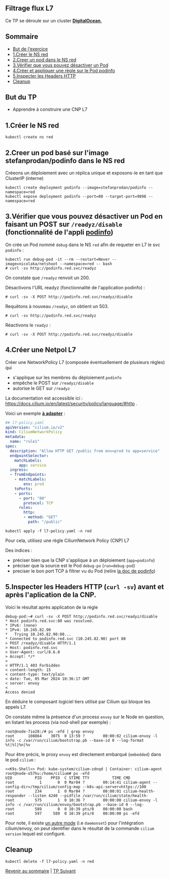 ## Filtrage flux L7

Ce TP se déroule sur un cluster <ins>**DigitalOcean**<ins>.  

## Sommaire
  * [But de l'exercice](#but-du-tp)
  * [1.Créer le NS red](#1créer-le-ns-red)
  * [2.Creer un pod dans le NS red](#2creer-un-pod-dans-le-ns-red)
  * [3.Vérifier que vous pouvez désactiver un Pod ](#3vérifier-que-vous-pouvez-désactiver-un-pod)
  * [4.Créer et appliquer une règle sur le Pod podinfo](#4créer-et-appliquer-une-règle-sur-le-pod-podinfo)
  * [5.Inspecter les Headers HTTP](#5inspecter-les-headers-http)
  * [Cleanup](#cleanup)


## But du TP
* Apprendre à construire une CNP L7


## 1.Créer le NS red

```shell
kubectl create ns red
```

## 2.Creer un pod basé sur l'image stefanprodan/podinfo dans le NS red

Créeons un déploiement avec un réplica unique et exposons-le en tant que ClusterIP (interne)

```shell
kubectl create deployment podinfo --image=stefanprodan/podinfo --namespace=red
kubectl expose deployment podinfo --port=80 --target-port=9898 --namespace=red
```

## 3.Vérifier que vous pouvez désactiver un Pod en faisant un POST sur `/readyz/disable` (fonctionnalité de l'appli [podinfo](https://github.com/stefanprodan/podinfo))

On crée un Pod nommé `debug` dans le NS `red` afin de requeter en L7 le svc `podinfo` :
```shell
kubectl run debug-pod -it --rm --restart=Never --image=nicolaka/netshoot --namespace=red -- bash
# curl -sv http://podinfo.red.svc/readyz
```
On constate que `/readyz` renvoit un 200.

Désactivons l'URL readyz (fonctionnalité de l'application podinfo) : 
```shell
# curl -sv -X POST http://podinfo.red.svc/readyz/disable
```

Requêtons à nouveau `/readyz`, on obtient un 503.
 ```shell
# curl -sv http://podinfo.red.svc/readyz
```

Réactivons le `readyz` :
 ```shell
# curl -sv -X POST http://podinfo.red.svc/readyz/disable
```

## 4.Créer une Netpol L7

Créer une NetworkPolicy L7 (composée éventuellement de plusieurs règles) qui 
* s'applique sur les membres du déploiement `podinfo`
* empêche le POST sur `/readyz/disable`
* autorise le GET sur `/readyz`

La documentation est accessible ici : https://docs.cilium.io/en/latest/security/policy/language/#http .

Voici un exemple <ins>**à adapter**</ins> :

```yaml
## l7-policy.yaml
apiVersion: "cilium.io/v2"
kind: CiliumNetworkPolicy
metadata:
  name: "rule1"
spec:
  description: "Allow HTTP GET /public from env=prod to app=service"
  endpointSelector:
    matchLabels:
      app: service
  ingress:
  - fromEndpoints:
    - matchLabels:
        env: prod
    toPorts:
    - ports:
      - port: "80"
        protocol: TCP
      rules:
        http:
        - method: "GET"
          path: "/public"
```

```shell
kubectl apply -f l7-policy.yaml -n red
```

Pour cela, utilisez une règle CiliumNetwork Policy (CNP) L7

Des indices :
- préciser bien que la CNP s'applique à un déploiement (`app=podinfo`)
- préciser que la source est le Pod `debug-po` (`run=debug-pod`)
- preciser le bon port TCP à filtrer vu du Pod (relire [la doc de podinfo](https://github.com/stefanprodan/podinfo))

## 5.Inspecter les Headers HTTP (`curl -sv`) avant et après l'aplication de la CNP.

Voici le résultat après application de la règle
```shell
debug-pod:~# curl -sv -X POST http://podinfo.red.svc/readyz/disable
* Host podinfo.red.svc:80 was resolved.
* IPv6: (none)
* IPv4: 10.245.82.90
*   Trying 10.245.82.90:80...
* Connected to podinfo.red.svc (10.245.82.90) port 80
> POST /readyz/disable HTTP/1.1
> Host: podinfo.red.svc
> User-Agent: curl/8.6.0
> Accept: */*
> 
< HTTP/1.1 403 Forbidden
< content-length: 15
< content-type: text/plain
< date: Tue, 05 Mar 2024 10:36:17 GMT
< server: envoy
< 
Access denied
```
En déduire le composant logiciel tiers utilisé par Cilium qui bloque les appels L7.
 
On constate même la présence d'un process `envoy` sur le Node en question, en listant les process (via nod-shell par exemple) :
```shell
root@node-7io28:/# ps -efd | grep envoy
root      108864    3075  0 13:59 ?        00:00:02 cilium-envoy -l info -c /var/run/cilium/bootstrap.pb --base-id 0 --log-format %t|%l|%n|%v
```

Pour être précis, le proxy `envoy` est directement embarqué (`embedded`) dans le pod `cilium` :
```shell
<<K9s-Shell>> Pod: kube-system/cilium-zdnqd | Container: cilium-agent 
root@node-o57hu:/home/cilium# ps -efd
UID          PID    PPID  C STIME TTY          TIME CMD
root           1       0  0 Mar04 ?        00:14:41 cilium-agent --config-dir=/tmp/cilium/config-map --k8s-api-server=https://100
root         234       1  0 Mar04 ?        00:00:01 cilium-health-responder --listen 4240 --pidfile /var/run/cilium/state/health-
root         575       1  0 10:36 ?        00:00:00 cilium-envoy -l info -c /var/run/cilium/envoy/bootstrap.pb --base-id 0 --log-
root         589       0  0 10:39 pts/0    00:00:00 bash
root         597     589  0 10:39 pts/0    00:00:00 ps -efd
```
Pour note, il existe [un autre mode](https://docs.cilium.io/en/latest/security/network/proxy/envoy/#deployment-as-daemonset) (i.e `daemonset`) pour l'intégration cilium/envoy, on peut identifier dans le résultat de la commande `cilium version` lequel est configuré.

## Cleanup
```shell
kubectl delete -f l7-policy.yaml -n red
```

[Revenir au sommaire](../README.md) | [TP Suivant](./TP11.md)
